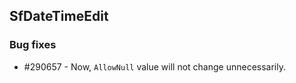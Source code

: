 ## SfDateTimeEdit

### Bug fixes

* \#290657 - Now, `AllowNull` value will not change unnecessarily.